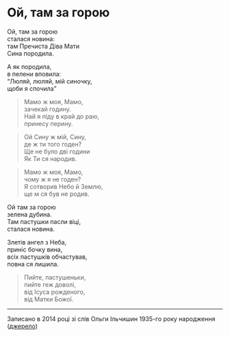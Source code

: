 Ой, там за горою
================================================================

Ой, там за горою  
сталася новина:  
там Пречиста Діва Мати  
Сина породила.

А як породила,  
в пелени вповила:  
<q>Люляй, люляй, мій синочку,  
щоби я спочила</q>

>	Мамо ж моя, Мамо,  
>	зачекай годину.  
>	Най я піду в край до раю,  
>	принесу перину.

>	Ой Сину ж мій, Сину,  
>	де ж ти того годен?  
>	Ще не було дві години  
>	Як Ти ся народив.

>	Мамо ж моя, Мамо,  
>	чому ж я не годен?  
>	Я сотворив Небо й Землю,  
>	ще м ся був не родив.

Ой там за горою  
зелена дубина.  
Там пастушки пасли віці,  
сталася новина.

Злетів ангел з Неба,  
приніс бочку вина,  
всіх пастушків обчастував,  
повна ся лишила.

>	Пийте, пастушеньки,  
>	пийте геж доволі,  
>	від Ісуса рожденого,  
>	від Матки Божої.

----------------------------------------------------------------

Записано в 2014 році
зі слів Ольги Ільчишин 1935-го року народження
([джерело](https://youtu.be/wHAvHZ-4Lns))
